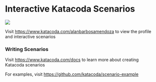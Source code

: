 # Interactive Katacoda Scenarios

[![](http://shields.katacoda.com/katacoda/alanbarbosamendoza/count.svg)](https://www.katacoda.com/alanbarbosamendoza "Get your profile on Katacoda.com")

Visit https://www.katacoda.com/alanbarbosamendoza to view the profile and interactive scenarios

### Writing Scenarios
Visit https://www.katacoda.com/docs to learn more about creating Katacoda scenarios

For examples, visit https://github.com/katacoda/scenario-example
